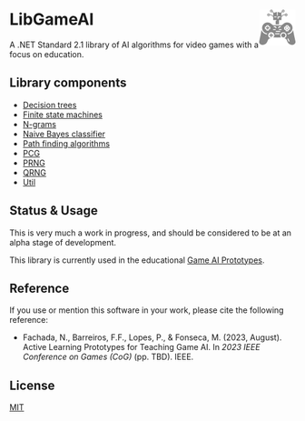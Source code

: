 # LibGameAI <img src="images/logo.svg" align="right" />

A .NET Standard 2.1 library of AI algorithms for video games with a focus on
education.

## Library components

* [Decision trees](xref:LibGameAI.DecisionTrees)
* [Finite state machines](xref:LibGameAI.FSMs)
* [N-grams](xref:LibGameAI.NGrams)
* [Naive Bayes classifier](xref:LibGameAI.NaiveBayes)
* [Path finding algorithms](xref:LibGameAI.PathFinding)
* [PCG](xref:LibGameAI.PCG)
* [PRNG](xref:LibGameAI.PRNG)
* [QRNG](xref:LibGameAI.QRNG)
* [Util](xref:LibGameAI.Util)

## Status & Usage

This is very much a work in progress, and should be considered to be at an alpha
stage of development.

This library is currently used in the educational [Game AI Prototypes].

## Reference

If you use or mention this software in your work, please cite the following
reference:

- Fachada, N., Barreiros, F.F., Lopes, P., & Fonseca, M. (2023, August).
  Active Learning Prototypes for Teaching Game AI. In *2023 IEEE Conference on
  Games (CoG)* (pp. TBD). IEEE.

## License

[MIT](https://github.com/nunofachada/libgameai/blob/main/LICENSE)

[Game AI Prototypes]:https://github.com/nunofachada/game-ai-prototypes
